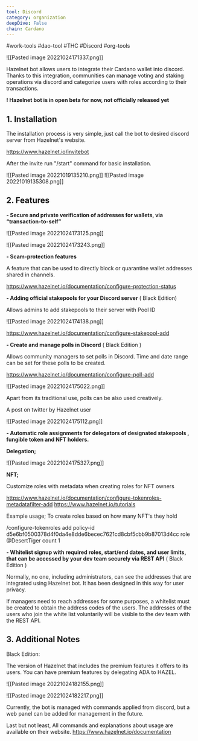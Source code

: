 ```yaml
---
tool: Discord
category: organization
deepDive: False
chain: Cardano
---
```

#work-tools #dao-tool #THC #Discord  #org-tools

![[Pasted image 20221024171337.png]]


Hazelnet bot allows users to integrate their Cardano wallet into discord. Thanks to this integration, communities can manage voting and staking operations via discord and categorize users with roles according to their transactions.

**! Hazelnet bot is in open beta for now, not officially released yet**




## 1. Installation

The installation process is very simple, just call the bot to desired discord server from Hazelnet's website.

https://www.hazelnet.io/invitebot

After the invite run "/start" command for basic installation.

![[Pasted image 20221019135210.png]]
![[Pasted image 20221019135308.png]]


## 2. Features




**-  Secure and private  verification of addresses for  wallets, via “transaction-to-self”**

![[Pasted image 20221024173125.png]]

![[Pasted image 20221024173243.png]]





**- Scam-protection features**

A feature that can be used to directly block or quarantine wallet addresses shared in channels.

https://www.hazelnet.io/documentation/configure-protection-status





**-  Adding official stakepools for your Discord server** ( Black Edition)

Allows admins to add stakepools to their server with Pool ID

![[Pasted image 20221024174138.png]]

https://www.hazelnet.io/documentation/configure-stakepool-add




**- Create and manage polls in Discord** ( Black Edition )

Allows community managers to set polls in Discord. Time and date range can be set for these polls to be created.


https://www.hazelnet.io/documentation/configure-poll-add

![[Pasted image 20221024175022.png]]


Apart from its traditional use, polls can be also used creatively.

A post on twitter by Hazelnet user

![[Pasted image 20221024175112.png]]





**- Automatic role assignments for delegators of designated stakepools , fungible token and NFT holders.**

**Delegation;**

![[Pasted image 20221024175327.png]]


**NFT;**

Customize roles with metadata when creating roles for NFT owners

https://www.hazelnet.io/documentation/configure-tokenroles-metadatafilter-add
https://www.hazelnet.io/tutorials

Example usage; To create roles based on how many NFT's they hold

/configure-tokenroles add policy-id d5e6bf0500378d4f0da4e8dde6becec7621cd8cbf5cbb9b87013d4cc role @DesertTiger count 1



**-   Whitelist signup with required roles, start/end dates, and user limits, that can be accessed by your dev team securely via REST API** ( Black Edition )

Normally, no one, including administrators, can see the addresses that are integrated using Hazelnet bot. It has been designed in this way for user privacy.
  
If managers need to reach addresses for some purposes, a whitelist must be created to obtain the address codes of the users. The addresses of the users who join the white list voluntarily will be visible to the dev team with the REST API.





## 3. Additional Notes


Black Edition: 

The version of Hazelnet that includes the premium features it offers to its users.
You can have premium features by delegating ADA to HAZEL.

![[Pasted image 20221024182155.png]]

![[Pasted image 20221024182217.png]]




Currently, the bot is managed with commands applied from discord, but a web panel can be added for management in the future.


Last but not least, All commands and explanations about usage are available on their website.
https://www.hazelnet.io/documentation



